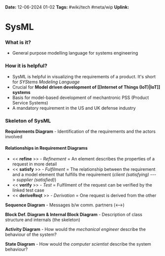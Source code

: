 **Date:** 12-06-2024 01-02
**Tags:** #wiki/tech #meta/wip 
**Uplink:** 

# SysML

### What is it?
* General purpose modelling language for systems engineering

### How it is helpful?
* SysML is helpful in visualizing the requirements of a product. It's short for _SYStems Modeling Language_
* Crucial for **Model driven development of [[Internet of Things (IoT)|IoT]] systems**
* Basis for model-based development of mechantronic PSS (Product Service Systems)
* A mandatory requirement in the US and UK defense industry

### Skeleton of SysML
**Requirements Diagram** - Identification of the requirements and the actors involved 
#### Relationships in Requirement Diagrams
* << **refine** >> - _Refinement_ = An element describes the properties of a request in more detail
* << **satisfy** >> - _Fulfilment_ = The relationship between the requirement and a model element that fulfills the requirement (_client (satisfying)_ ---> _supplier (satisfied)_)
* << **verify** >> - _Test_ = Fulfilment of the request can be verified by the linked test case
* << **deriveReqt** >> - _Derivation_ = One request is derived from the other

**Sequence Diagram** - Messages b/w comm. partners (<-->)

**Block Def. Diagram & Internal Block Diagram** - Description of class structure and internals (the skeleton)

**Activity Diagram** - How would the *mechanical engineer* describe the behaviour of the system?

**State Diagram** - How would the *computer scientist* describe the system behaviour?
